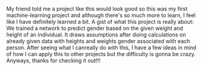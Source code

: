 My friend told me a project like this would look good so this was my first
machine-learning project and although there's so much more to learn, I feel like
I have definitely learned a bit.
A gist of what this project is really about:
We trained a network to predict gender based on the given weight and height of an
individual. It draws assumptions after doing calculations on already given data with 
heights and weights gender associated with each person.
After seeing what I canreally do with this, I have a few ideas in mind of how I can apply
this to other projects but the difficulty is gonna be crazy.
Anyways, thanks for checking it out!!!

